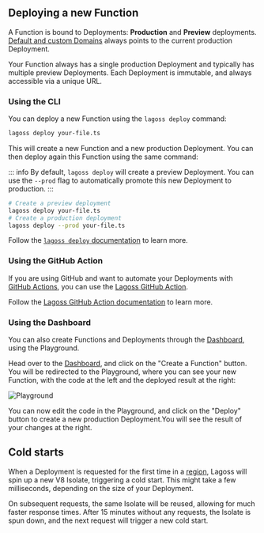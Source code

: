 ## Deploying a new Function

A Function is bound to Deployments: **Production** and **Preview** deployments. [Default and custom Domains](./cloud/domains.md) always points to the current production Deployment.

Your Function always has a single production Deployment and typically has multiple preview Deployments. Each Deployment is immutable, and always accessible via a unique URL.

### Using the CLI

You can deploy a new Function using the `lagoss deploy` command:

```bash
lagoss deploy your-file.ts
```

This will create a new Function and a new production Deployment. You can then deploy again this Function using the same command:

::: info
By default, `lagoss deploy` will create a preview Deployment. You can use the `--prod` flag to automatically promote this new Deployment to production.
:::

```bash
# Create a preview deployment
lagoss deploy your-file.ts
# Create a production deployment
lagoss deploy --prod your-file.ts
```

Follow the [`lagoss deploy` documentation](./cli.md#lagoss-deploy) to learn more.

### Using the GitHub Action

If you are using GitHub and want to automate your Deployments with [GitHub Actions](https://github.com/features/actions), you can use the [Lagoss GitHub Action](https://github.com/lagossapp/github-action).

Follow the [Lagoss GitHub Action documentation](https://github.com/lagossapp/github-action) to learn more.

### Using the Dashboard

You can also create Functions and Deployments through the [Dashboard](https://app.lagoss.com), using the Playground.

Head over to the [Dashboard](https://app.lagoss.com), and click on the "Create a Function" button. You will be redirected to the Playground, where you can see your new Function, with the code at the left and the deployed result at the right:

![Playground](/images/playground.png)

You can now edit the code in the Playground, and click on the "Deploy" button to create a new production Deployment.You will see the result of your changes at the right.

## Cold starts

When a Deployment is requested for the first time in a [region](./cloud/regions.md), Lagoss will spin up a new V8 Isolate, triggering a cold start. This might take a few milliseconds, depending on the size of your Deployment.

On subsequent requests, the same Isolate will be reused, allowing for much faster response times. After 15 minutes without any requests, the Isolate is spun down, and the next request will trigger a new cold start.
